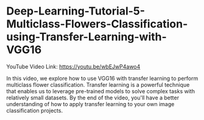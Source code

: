 # Deep-Learning-Tutorial-5-Multiclass-Flowers-Classification-using-Transfer-Learning-with-VGG16
YouTube Video Link: https://youtu.be/wbEJwP4awo4

In this video, we explore how to use VGG16 with transfer learning to perform multiclass flower classification. Transfer learning is a powerful technique that enables us to leverage pre-trained models to solve complex tasks with relatively small datasets. By the end of the video, you'll have a better understanding of how to apply transfer learning to your own image classification projects.

